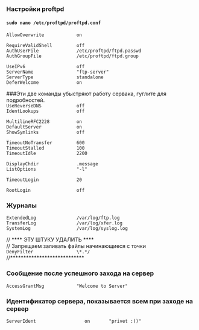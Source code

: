   ### Настройки proftpd 
  #### `sudo nano /etc/proftpd/proftpd.conf`  
  
  `AllowOverwrite            on`  
  
  `RequireValidShell         off`  
  `AuthUserFile              /etc/proftpd/ftpd.passwd`  
  `AuthGroupFile             /etc/proftpd/ftpd.group`  
   
  `UseIPv6                   off`  
  `ServerName                "ftp-server"`  
  `ServerType                standalone`  
  `DeferWelcome              on`  


  ###Эти две команды убыстряют работу сервака, гуглите для подробностей.  
  `UseReverseDNS             off`  
  `IdentLookups              off`  

  `MultilineRFC2228          on`  
  `DefaultServer             on`  
  `ShowSymlinks              off`  

  `TimeoutNoTransfer         600`  
  `TimeoutStalled            100`  
  `TimeoutIdle               2200`  
 
  `DisplayChdir              .message`  
  `ListOptions               "-l"`  
 
  `TimeoutLogin              20`  
  
  `RootLogin                 off`  

  ### Журналы  
  `ExtendedLog               /var/log/ftp.log`  
  `TransferLog               /var/log/xfer.log`  
  `SystemLog                 /var/log/syslog.log`  
  
  // **** ЭТУ ШТУКУ УДАЛИТЬ ****   
  // Запрещаем заливать файлы начинающиеся с точки  
  `DenyFilter                \*.*/`  
  //****************************   
  
  
  ### Сообщение после успешного захода на сервер  
  `AccessGrantMsg            "Welcome to Server"`  
  ### Идентификатор сервера, показывается всем при заходе на сервер  
  `ServerIdent                  on       "privet :))"`  
  
